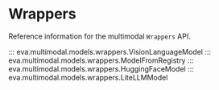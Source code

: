 # Wrappers

Reference information for the multimodal `Wrappers` API.

::: eva.multimodal.models.wrappers.VisionLanguageModel
::: eva.multimodal.models.wrappers.ModelFromRegistry
::: eva.multimodal.models.wrappers.HuggingFaceModel
::: eva.multimodal.models.wrappers.LiteLLMModel